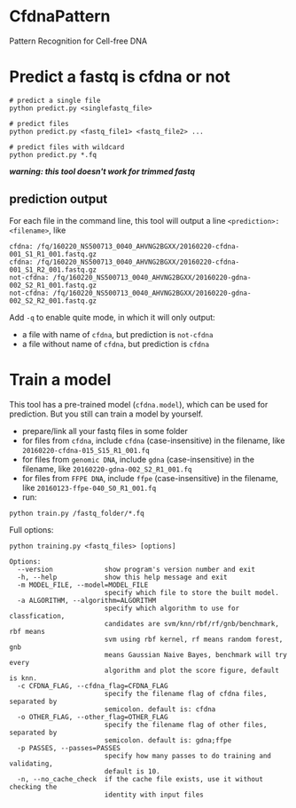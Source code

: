 # CfdnaPattern
Pattern Recognition for Cell-free DNA

# Predict a fastq is cfdna or not
```shell
# predict a single file
python predict.py <singlefastq_file>

# predict files
python predict.py <fastq_file1> <fastq_file2> ... 

# predict files with wildcard
python predict.py *.fq
```

***warning: this tool doesn't work for trimmed fastq***

## prediction output
For each file in the command line, this tool will output a line `<prediction>: <filename>`, like
```
cfdna: /fq/160220_NS500713_0040_AHVNG2BGXX/20160220-cfdna-001_S1_R1_001.fastq.gz
cfdna: /fq/160220_NS500713_0040_AHVNG2BGXX/20160220-cfdna-001_S1_R2_001.fastq.gz
not-cfdna: /fq/160220_NS500713_0040_AHVNG2BGXX/20160220-gdna-002_S2_R1_001.fastq.gz
not-cfdna: /fq/160220_NS500713_0040_AHVNG2BGXX/20160220-gdna-002_S2_R2_001.fastq.gz
```
Add `-q` to enable quite mode, in which it will only output:
* a file with name of `cfdna`, but prediction is `not-cfdna`
* a file without name of `cfdna`, but prediction is `cfdna`

# Train a model
This tool has a pre-trained model (`cfdna.model`), which can be used for prediction. But you still can train a model by yourself.
* prepare/link all your fastq files in some folder
* for files from `cfdna`, include `cfdna` (case-insensitive) in the filename, like `20160220-cfdna-015_S15_R1_001.fq`
* for files from `genomic DNA`, include `gdna` (case-insensitive) in the filename, like `20160220-gdna-002_S2_R1_001.fq`
* for files from `FFPE DNA`, include `ffpe` (case-insensitive) in the filename, like `20160123-ffpe-040_S0_R1_001.fq`
* run:
```shell
python train.py /fastq_folder/*.fq
```
Full options:
```shell
python training.py <fastq_files> [options] 

Options:
  --version             show program's version number and exit
  -h, --help            show this help message and exit
  -m MODEL_FILE, --model=MODEL_FILE
                        specify which file to store the built model.
  -a ALGORITHM, --algorithm=ALGORITHM
                        specify which algorithm to use for classfication,
                        candidates are svm/knn/rbf/rf/gnb/benchmark, rbf means
                        svm using rbf kernel, rf means random forest, gnb
                        means Gaussian Naive Bayes, benchmark will try every
                        algorithm and plot the score figure, default is knn.
  -c CFDNA_FLAG, --cfdna_flag=CFDNA_FLAG
                        specify the filename flag of cfdna files, separated by
                        semicolon. default is: cfdna
  -o OTHER_FLAG, --other_flag=OTHER_FLAG
                        specify the filename flag of other files, separated by
                        semicolon. default is: gdna;ffpe
  -p PASSES, --passes=PASSES
                        specify how many passes to do training and validating,
                        default is 10.
  -n, --no_cache_check  if the cache file exists, use it without checking the
                        identity with input files
```
